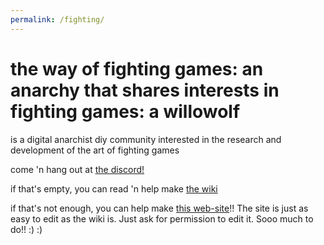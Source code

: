 ```yaml
---
permalink: /fighting/
---
```

# the way of fighting games: an anarchy that shares interests in fighting games: a willowolf
is a digital anarchist diy community interested in the research and development of the art of fighting games

come 'n hang out at [the discord!](https://discord.gg/FtAQws9)

if that's empty, you can read 'n help make [the wiki](https://github.com/Rahil627/fighting-game-anarchy/wiki)

if that's not enough, you can help make [this web-site](https://github.com/Rahil627/willowolf)!! The site is just as easy to edit as the wiki is. Just ask for permission to edit it. Sooo much to do!! :) :)
